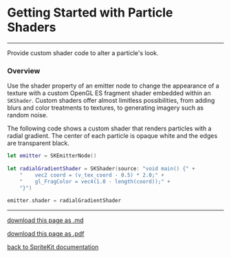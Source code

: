 # Getting Started with Particle Shaders

----------------------------

Provide custom shader code to alter a particle's look.

### Overview

Use the shader property of an emitter node to change the appearance of a texture with a custom OpenGL ES fragment shader embedded within an `SKShader`. Custom shaders offer almost limitless possibilities, from adding blurs and color treatments to textures, to generating imagery such as random noise.

The following code shows a custom shader that renders particles with a radial gradient. The center of each particle is opaque white and the edges are transparent black.

```swift
let emitter = SKEmitterNode()
    
let radialGradientShader = SKShader(source: "void main() {" +
    "    vec2 coord = (v_tex_coord - 0.5) * 2.0;" +
    "    gl_FragColor = vec4(1.0 - length(coord));" +
    "}")  
      
emitter.shader = radialGradientShader
```

------------------------------

[download this page as .md](https://raw.githubusercontent.com/retrokid/retrokid.github.io/master/tech_notes/spritekit_documentation/039-skemitternode-getting-started-with-particle-shaders.md)

[download this page as .pdf](https://github.com/retrokid/retrokid.github.io/raw/master/tech_notes/spritekit_documentation/039-skemitternode-getting-started-with-particle-shaders.pdf)

[back to SpriteKit documentation](./spritekit-documentation)
